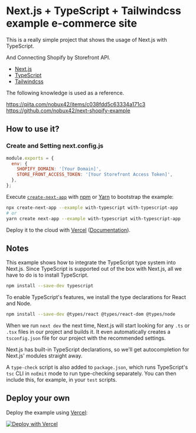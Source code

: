 # Next.js + TypeScript + Tailwindcss example e-commerce site

This is a really simple project that shows the usage of Next.js with TypeScript.

And Connecting Shopify by Storefront API.

 - [Next.js](https://nextjs.org/)
 - [TypeScript](https://www.typescriptlang.org/)
 - [Tailwindcss](https://tailwindcss.com/)

The following knowledge is used as a reference.

<https://qiita.com/nobux42/items/c038fdd5c63334a171c3>  
<https://github.com/nobux42/next-shopify-example>

## How to use it?

### Create and Setting next.config.js

```js
module.exports = {
  env: {
    SHOPIFY_DOMAIN: '[Your Domain]',
    STORE_FRONT_ACCESS_TOKEN: '[Your Storefront Access Token]',
  },
};

```

Execute [`create-next-app`](https://github.com/vercel/next.js/tree/canary/packages/create-next-app) with [npm](https://docs.npmjs.com/cli/init) or [Yarn](https://yarnpkg.com/lang/en/docs/cli/create/) to bootstrap the example:

```bash
npx create-next-app --example with-typescript with-typescript-app
# or
yarn create next-app --example with-typescript with-typescript-app
```

Deploy it to the cloud with [Vercel](https://vercel.com/new?utm_source=github&utm_medium=readme&utm_campaign=next-example) ([Documentation](https://nextjs.org/docs/deployment)).

## Notes

This example shows how to integrate the TypeScript type system into Next.js. Since TypeScript is supported out of the box with Next.js, all we have to do is to install TypeScript.

```bash
npm install --save-dev typescript
```

To enable TypeScript's features, we install the type declarations for React and Node.

```bash
npm install --save-dev @types/react @types/react-dom @types/node
```

When we run `next dev` the next time, Next.js will start looking for any `.ts` or `.tsx` files in our project and builds it. It even automatically creates a `tsconfig.json` file for our project with the recommended settings.

Next.js has built-in TypeScript declarations, so we'll get autocompletion for Next.js' modules straight away.

A `type-check` script is also added to `package.json`, which runs TypeScript's `tsc` CLI in `noEmit` mode to run type-checking separately. You can then include this, for example, in your `test` scripts.

## Deploy your own

Deploy the example using [Vercel](https://vercel.com):

[![Deploy with Vercel](https://vercel.com/button)](https://vercel.com/new/git/external?repository-url=https://github.com/vercel/next.js/tree/canary/examples/with-typescript&project-name=with-typescript&repository-name=with-typescript)
